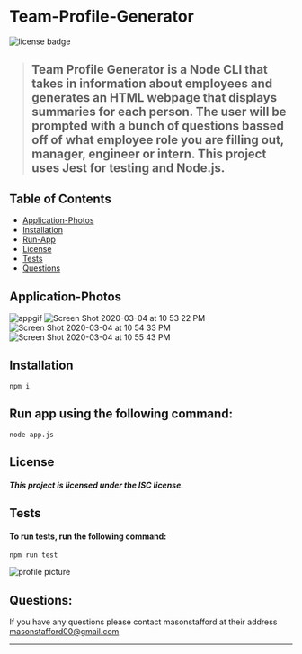 # Team-Profile-Generator 
  
  ![license badge](https://img.shields.io/badge/license-ISC-blueviolet?style=flat-square&logo=appveyor)
  
 > ## Team Profile Generator is a Node CLI that takes in information about employees and generates an HTML webpage that displays summaries for each person. The user will be prompted with a bunch of questions bassed off of what employee role you are filling out, manager, engineer or intern. This project uses Jest for testing and Node.js.
  
  
  ## Table of Contents
  
* [Application-Photos](#Application-Photos)
* [Installation](#Installation)
* [Run-App](#Run-App)
* [License](#License)
* [Tests](#Tests)
* [Questions](#Questions)


## Application-Photos

![appgif](https://user-images.githubusercontent.com/46834613/75946559-68bdc400-5e6b-11ea-8d78-aaef8e592db1.gif)
![Screen Shot 2020-03-04 at 10 53 22 PM](https://user-images.githubusercontent.com/46834613/75946573-6fe4d200-5e6b-11ea-947e-5984f6ed71b6.png)
![Screen Shot 2020-03-04 at 10 54 33 PM](https://user-images.githubusercontent.com/46834613/75946574-707d6880-5e6b-11ea-9158-5a3bbae7b9f1.png)
![Screen Shot 2020-03-04 at 10 55 43 PM](https://user-images.githubusercontent.com/46834613/75946576-707d6880-5e6b-11ea-9816-28df893de901.png)

## Installation

```
npm i
```

## Run app using the following command: 

```
node app.js
```

## License
#### *This project is licensed under the ISC license.*

## Tests

#### To run tests, run the following command:

```
npm run test
```

![profile picture](https://avatars0.githubusercontent.com/u/46834613?v=4)

## Questions: 
If you have any questions please contact masonstafford at their address masonstafford00@gmail.com

---
